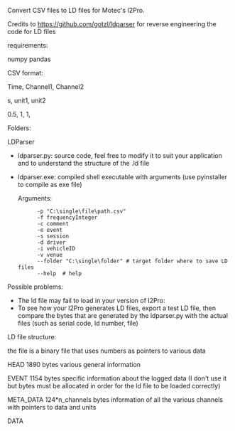 Convert CSV files to LD files for Motec's I2Pro.

Credits to https://github.com/gotzl/ldparser for reverse engineering the code for LD files

requirements:

numpy
pandas


CSV format:


Time, 	Channel1, 	Channel2

s, 	unit1, 		unit2

0.5, 	1, 		1,


Folders:

LDParser
- ldparser.py: source code, feel free to modify it to suit your application and to understand the structure of the .ld file
- ldparser.exe: compiled shell executable with arguments (use pyinstaller to compile as exe file)

	Arguments:

            -p "C:\single\file\path.csv"
            -f frequencyInteger
            -c comment
            -e event
            -s session
            -d driver
            -i vehicleID
            -v venue
            --folder "C:\single\folder" # target folder where to save LD files
            --help  # help

Possible problems:

- The ld file may fail to load in your version of I2Pro:
- To see how your I2Pro generates LD files, export a test LD file, then compare the bytes that are generated by the ldparser.py with the actual files (such as serial code, ld number, file)

LD file structure:

the file is a binary file that uses numbers as pointers to various data

HEAD 1890 bytes various general information

EVENT 1154 bytes specific information about the logged data (I don't use it but bytes must be allocated in order for the ld file to be loaded correctly)

META_DATA 124*n_channels bytes information of all the various channels with pointers to data and units

DATA

